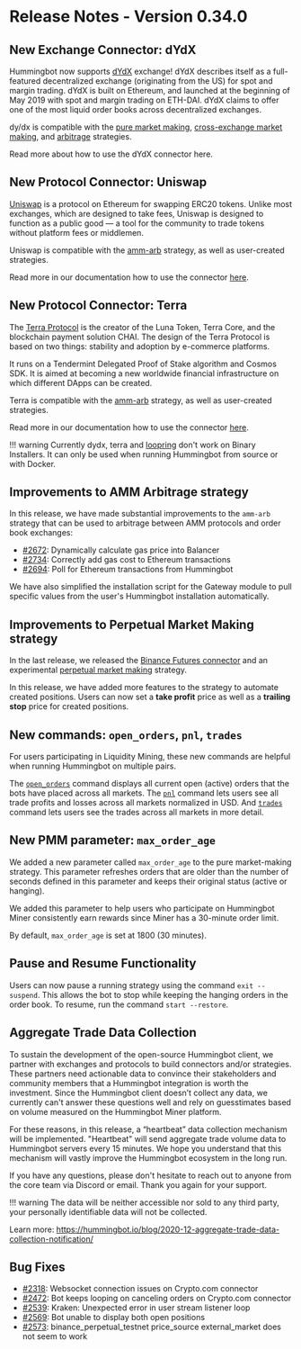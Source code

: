 # Release Notes - Version 0.34.0

## New Exchange Connector: dYdX

Hummingbot now supports [dYdX](https://dydx.exchange/) exchange! dYdX describes itself as a full-featured decentralized exchange (originating from the US) for spot and margin trading. dYdX is built on Ethereum, and launched at the beginning of May 2019 with spot and margin trading on ETH-DAI. dYdX claims to offer one of the most liquid order books across decentralized exchanges.

dy/dx is compatible with the [pure market making](/strategies/pure-market-making/), [cross-exchange market making](/strategies/cross-exchange-market-making/), and [arbitrage](/strategies/arbitrage/) strategies.

Read more about how to use the dYdX connector here.

## New Protocol Connector: Uniswap

[Uniswap](https://uniswap.org/) is a protocol on Ethereum for swapping ERC20 tokens. Unlike most exchanges, which are designed to take fees, Uniswap is designed to function as a public good — a tool for the community to trade tokens without platform fees or middlemen.

Uniswap is compatible with the [amm-arb](/strategies/amm-arbitrage/) strategy, as well as user-created strategies.

Read more in our documentation how to use the connector [here](/gateway/exchanges/uniswap).

## New Protocol Connector: Terra

The [Terra Protocol](https://terra.money/) is the creator of the Luna Token, Terra Core, and the blockchain payment solution CHAI. The design of the Terra Protocol is based on two things: stability and adoption by e-commerce platforms.

It runs on a Tendermint Delegated Proof of Stake algorithm and Cosmos SDK. It is aimed at becoming a new worldwide financial infrastructure on which different DApps can be created.

Terra is compatible with the [amm-arb](/strategies/amm-arbitrage/) strategy, as well as user-created strategies.

Read more in our documentation how to use the connector [here](/protocols/terra/).

!!! warning
    Currently dydx, terra and [loopring](/exchanges/loopring/) don't work on Binary Installers. It can only be used when running Hummingbot from source or with Docker.

## Improvements to AMM Arbitrage strategy

In this release, we have made substantial improvements to the `amm-arb` strategy that can be used to arbitrage between AMM protocols and order book exchanges:

- [#2672](https://github.com/hummingbot/hummingbot/issues/2672): Dynamically calculate gas price into Balancer
- [#2734](https://github.com/hummingbot/hummingbot/issues/2734): Correctly add gas cost to Ethereum transactions
- [#2694](https://github.com/hummingbot/hummingbot/issues/2694): Poll for Ethereum transactions from Hummingbot

We have also simplified the installation script for the Gateway module to pull specific values from the user's Hummingbot installation automatically.

## Improvements to Perpetual Market Making strategy

In the last release, we released the [Binance Futures connector](/exchanges/binance-perpetual/) and an experimental [perpetual market making](https://docs.hummingbot.io/strategies/perpetual-market-making/) strategy.

In this release, we have added more features to the strategy to automate created positions. Users can now set a **take profit** price as well as a **trailing stop** price for created positions.

## New commands: `open_orders`, `pnl`, `trades`

For users participating in Liquidity Mining, these new commands are helpful when running Hummingbot on multiple pairs.

The [`open_orders`](https://docs.hummingbot.io/operation/status/#open_orders) command displays all current open (active) orders that the bots have placed across all markets. The [`pnl`](/operation/status/#pnl) command lets users see all trade profits and losses across all markets normalized in USD. And [`trades`](/operation/status/#trades) command lets users see the trades across all markets in more detail.

## New PMM parameter: `max_order_age`

We added a new parameter called `max_order_age` to the pure market-making strategy. This parameter refreshes orders that are older than the number of seconds defined in this parameter and keeps their original status (active or hanging).

We added this parameter to help users who participate on Hummingbot Miner consistently earn rewards since Miner has a 30-minute order limit.

By default, `max_order_age` is set at 1800 (30 minutes).

## Pause and Resume Functionality

Users can now pause a running strategy using the command `exit --suspend`. This allows the bot to stop while keeping the hanging orders in the order book. To resume, run the command `start --restore`.

## Aggregate Trade Data Collection

To sustain the development of the open-source Hummingbot client, we partner with exchanges and protocols to build connectors and/or strategies. These partners need actionable data to convince their stakeholders and community members that a Hummingbot integration is worth the investment. Since the Hummingbot client doesn’t collect any data, we currently can't answer these questions well and rely on guesstimates based on volume measured on the Hummingbot Miner platform.

For these reasons, in this release, a “heartbeat” data collection mechanism will be implemented. "Heartbeat" will send aggregate trade volume data to Hummingbot servers every 15 minutes. We hope you understand that this mechanism will vastly improve the Hummingbot ecosystem in the long run.

If you have any questions, please don't hesitate to reach out to anyone from the core team via Discord or email. Thank you again for your support.

!!! warning
    The data will be neither accessible nor sold to any third party, your personally identifiable data will not be collected.

Learn more: https://hummingbot.io/blog/2020-12-aggregate-trade-data-collection-notification/

## Bug Fixes

- [#2318](https://github.com/hummingbot/hummingbot/issues/2318): Websocket connection issues on Crypto.com connector
- [#2472](https://github.com/hummingbot/hummingbot/issues/2472): Bot keeps looping on canceling orders on Crypto.com connector
- [#2539](https://github.com/hummingbot/hummingbot/issues/2539): Kraken: Unexpected error in user stream listener loop
- [#2569](https://github.com/hummingbot/hummingbot/issues/2569): Bot unable to display both open positions
- [#2573](https://github.com/hummingbot/hummingbot/issues/2573): binance_perpetual_testnet price_source external_market does not seem to work
